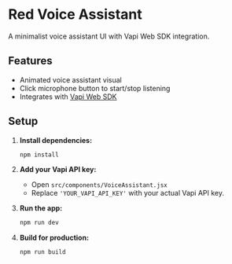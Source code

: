 # Red Voice Assistant

A minimalist voice assistant UI  with Vapi Web SDK integration.

## Features
- Animated voice assistant visual
- Click microphone button to start/stop listening
- Integrates with [Vapi Web SDK](https://docs.vapi.ai/)

## Setup

1. **Install dependencies:**
   ```bash
   npm install
   ```

2. **Add your Vapi API key:**
   - Open `src/components/VoiceAssistant.jsx`
   - Replace `'YOUR_VAPI_API_KEY'` with your actual Vapi API key.

3. **Run the app:**
   ```bash
   npm run dev
   ```

4. **Build for production:**
   ```bash
   npm run build
   ```
